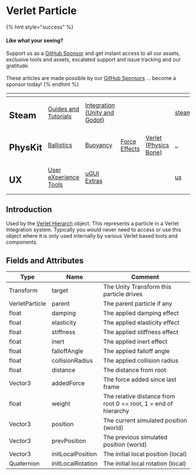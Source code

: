 # Verlet Particle

{% hint style="success" %}
#### Like what your seeing?

Support us as a [GitHub Sponsor](../../../become-a-sponsor/) and get instant access to all our assets, exclusive tools and assets, escalated support and issue tracking and our gratitude.\
\
These articles are made possible by our [GitHub Sponsors](../../../become-a-sponsor/) ... become a sponsor today!
{% endhint %}

<table data-view="cards"><thead><tr><th></th><th></th><th></th><th></th><th></th><th data-hidden data-card-target data-type="content-ref"></th><th data-hidden data-card-cover data-type="files"></th></tr></thead><tbody><tr><td><h2>Steam</h2></td><td><a href="../../../company/steam/">Guides and Tutorials</a></td><td><a href="../../steamworks/">Integration (Unity and Godot)</a></td><td></td><td></td><td><a href="../../../company/steam/">steam</a></td><td><a href="../../../.gitbook/assets/Steamworks Card.png">Steamworks Card.png</a></td></tr><tr><td><h2>PhysKit</h2></td><td><a href="../sample-scenes/fantasy-style-ballistic-simulation.md">Ballistics</a></td><td><a href="../sample-scenes/1-buoyancy-example.md">Buoyancy</a></td><td><a href="../sample-scenes/1-force-effect-fields.md">Force Effects</a></td><td><a href="../sample-scenes/2-verlet-spring-skinned-mesh.md">Verlet (Physics Bone)</a></td><td><a href="../">..</a></td><td><a href="../../../.gitbook/assets/PhysKit Card.png">PhysKit Card.png</a></td></tr><tr><td><h2>UX</h2></td><td><a href="../../ux/learning/core-concepts/">User eXperience Tools</a></td><td><a href="../../ux/learning/ugui-extras/">uGUI Extras</a></td><td></td><td></td><td><a href="../../ux/">ux</a></td><td><a href="../../../.gitbook/assets/Splash Screen (1).png">Splash Screen (1).png</a></td></tr></tbody></table>

## Introduction

Used by the [Verlet Hierarch](verlet-hierarchy.md) object. This represents a particle in a Verlet Integration system. Typically you would never need to access or use this object where it is only used internally by various Verlet based tools and components.

## Fields and Attributes

| Type           | Name              | Comment                                                         |
| -------------- | ----------------- | --------------------------------------------------------------- |
| Transform      | target            | The Unity Transform this particle drives                        |
| VerletParticle | parent            | The parent particle if any                                      |
| float          | damping           | The applied damping effect                                      |
| float          | elasticity        | The applied elasticity effect                                   |
| float          | stiffness         | The applied stiffness effect                                    |
| float          | inert             | The applied inert effect                                        |
| float          | falloffAngle      | The applied falloff angle                                       |
| float          | collisionRadius   | The applied collision radius                                    |
| float          | distance          | The distance from root                                          |
| Vector3        | addedForce        | The force added since last frame                                |
| float          | weight            | The relative distance from root 0 == root, 1 = end of hierarchy |
| Vector3        | position          | The current simulated position (world)                          |
| Vector3        | prevPosition      | The previous simulated position (world)                         |
| Vector3        | initLocalPosition | The initial local position (local)                              |
| Quaternion     | initLocalRotation | The initial local rotation (local)                              |

